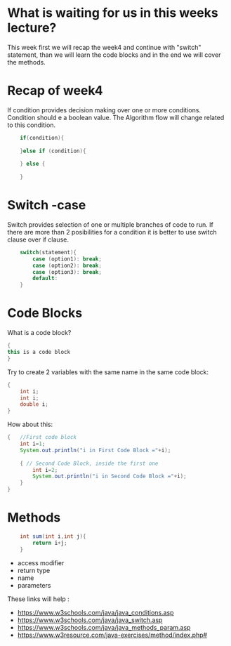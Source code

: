 # What is waiting for us in this weeks lecture?
This week first we will recap the week4 and continue with "switch" statement, than we will learn the code blocks and in the end we will cover the methods.


# Recap of week4
If condition provides decision making over one or more conditions. Condition should e a boolean value.
The Algorithm flow will change related to this condition.

```Java
	if(condition){
	
	}else if (condition){
	
	} else {
	
	}
```
# Switch -case
Switch provides selection of one or multiple branches of code to run. 
If there are more than 2 posibilities for a condition it is better to use switch clause over if clause.
```Java
	switch(statement){
		case (option1): break;
		case (option2): break;
		case (option3): break;
		default:
	}
```
	
# Code Blocks

What is a code block?
```Java
{
this is a code block
}
```
Try to create 2 variables with the same name in the same code block:
```Java
{
	int i;
	int i;
	double i;
}
```
How about this:
```Java
{	//First code block
	int i=1;
	System.out.println("i in First Code Block ="+i);
	
	{ // Second Code Block, inside the first one
		int i=2;
		System.out.println("i in Second Code Block ="+i);
	}
}
```

# Methods
```Java	
	int sum(int i,int j){
		return i+j;
	}
```
  - access modifier
  - return type 
  - name
  - parameters
  
  
These links will help :
- https://www.w3schools.com/java/java_conditions.asp
- https://www.w3schools.com/java/java_switch.asp
- https://www.w3schools.com/java/java_methods_param.asp
- https://www.w3resource.com/java-exercises/method/index.php# 